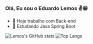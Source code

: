 ### Olá, Eu sou o Eduardo Lemos ✌️😁

- 🔭 Hoje trabalho com Back-end
- 🌱 Estudando Java Spring Boot



![Lemos's GitHub stats](https://readme-stats-withrepotoken-git-8353c6-deveduardolemos-projects.vercel.app/api?username=devEduardoLemos&show_icons=true&theme=dracula&include_all_commits=true&count_private=true)
![Top Langs](https://readme-stats-withrepotoken-git-8353c6-deveduardolemos-projects.vercel.app/api/top-langs/?username=devEduardoLemos&layout=compact&theme=dracula&langs_count=16)

